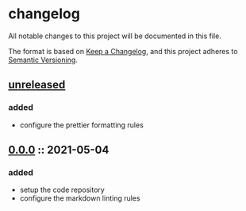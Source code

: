 # changelog

All notable changes to this project will be documented in this file.

The format is based on [Keep a Changelog][changelog],
and this project adheres to [Semantic Versioning][semver].

## [unreleased]

### added

- configure the prettier formatting rules

## [0.0.0] :: 2021-05-04

### added

- setup the code repository
- configure the markdown linting rules

[0.0.0]: https://github.com/fredbelotte/austin/releases/tag/0.0.0 '0.0.0'
[changelog]: https://keepachangelog.com/en/1.1.0 'keep a changelog'
[semver]: https://semver.org/spec/v2.0.0.html 'semantic versioning'
[unreleased]: https://github.com/fredbelotte/austin/compare/0.0.0...main 'unreleased'
